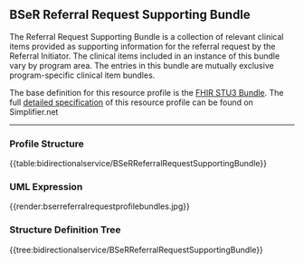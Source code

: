## BSeR Referral Request Supporting Bundle

The Referral Request Supporting Bundle is a collection of relevant clinical items provided as supporting information for the referral request by the Referral Initiator. The clinical items included in an instance of this bundle vary by program area. The entries in this bundle are mutually exclusive program-specific clinical item bundles.

The base definition for this resource profile is the [FHIR STU3 Bundle](https://hl7.org/fhir/StructureDefinition/bundle). The full [detailed specification](https://simplifier.net/BidirectionalService/BSeRReferralRequestSupportingBundle/~overview) of this resource profile can be found on Simplifier.net
___
### Profile Structure

{{table:bidirectionalservice/BSeRReferralRequestSupportingBundle}}

### UML Expression

{{render:bserreferralrequestprofilebundles.jpg}}

### Structure Definition Tree

{{tree:bidirectionalservice/BSeRReferralRequestSupportingBundle}}